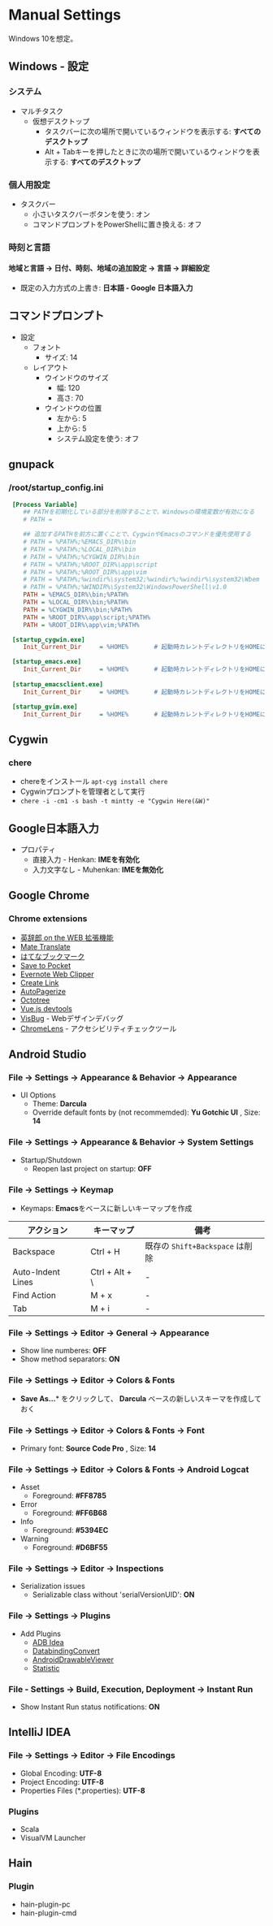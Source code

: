 Manual Settings
===============

Windows 10を想定。


Windows - 設定
--------------

### システム

* マルチタスク
    * 仮想デスクトップ
        * タスクバーに次の場所で開いているウィンドウを表示する: **すべてのデスクトップ**
        * Alt + Tabキーを押したときに次の場所で開いているウィンドウを表示する: **すべてのデスクトップ**

### 個人用設定

* タスクバー
    * 小さいタスクバーボタンを使う: オン
    * コマンドプロンプトをPowerShellに置き換える: オフ

### 時刻と言語

#### 地域と言語 -> 日付、時刻、地域の追加設定 -> 言語 -> 詳細設定

* 既定の入力方式の上書き: **日本語 - Google 日本語入力**


コマンドプロンプト
------------------

* 設定
    * フォント
        * サイズ: 14
    * レイアウト
        * ウインドウのサイズ
            * 幅: 120
            * 高さ: 70
        * ウインドウの位置
            * 左から: 5
            * 上から: 5
            * システム設定を使う: オフ


gnupack
-------

### /root/startup_config.ini

```ini
 [Process Variable]
    ## PATHを初期化している部分を削除することで、Windowsの環境変数が有効になる
    # PATH =

    ## 追加するPATHを前方に置くことで、CygwinやEmacsのコマンドを優先使用する
    # PATH = %PATH%;%EMACS_DIR%\bin
    # PATH = %PATH%;%LOCAL_DIR%\bin
    # PATH = %PATH%;%CYGWIN_DIR%\bin
    # PATH = %PATH%;%ROOT_DIR%\app\script
    # PATH = %PATH%;%ROOT_DIR%\app\vim
    # PATH = %PATH%;%windir%\system32;%windir%;%windir%\system32\Wbem
    # PATH = %PATH%;%WINDIR%\System32\WindowsPowerShell\v1.0
    PATH = %EMACS_DIR%\bin;%PATH%
    PATH = %LOCAL_DIR%\bin;%PATH%
    PATH = %CYGWIN_DIR%\bin;%PATH%
    PATH = %ROOT_DIR%\app\script;%PATH%
    PATH = %ROOT_DIR%\app\vim;%PATH%

 [startup_cygwin.exe]
    Init_Current_Dir     = %HOME%       # 起動時カレントディレクトリをHOMEにする

 [startup_emacs.exe]
    Init_Current_Dir     = %HOME%       # 起動時カレントディレクトリをHOMEにする
    
 [startup_emacsclient.exe]
    Init_Current_Dir     = %HOME%       # 起動時カレントディレクトリをHOMEにする

 [startup_gvim.exe]
    Init_Current_Dir     = %HOME%       # 起動時カレントディレクトリをHOMEにする
```


Cygwin
------

### chere

* chereをインストール `apt-cyg install chere`
* Cygwinプロンプトを管理者として実行
* `chere -i -cm1 -s bash -t mintty -e "Cygwin Here(&W)"`


Google日本語入力
----------------

* プロパティ
    * 直接入力 - Henkan: **IMEを有効化**
    * 入力文字なし - Muhenkan: **IMEを無効化**


Google Chrome
-------------

### Chrome extensions

* [英辞郎 on the WEB 拡張機能](https://chrome.google.com/webstore/detail/%E8%8B%B1%E8%BE%9E%E9%83%8E-on-the-web-%E6%8B%A1%E5%BC%B5%E6%A9%9F%E8%83%BD/oonalfdoahlmjaoloddjenihohbfodme)
* [Mate Translate](https://chrome.google.com/webstore/detail/mate-translate-%E2%80%93-translat/ihmgiclibbndffejedjimfjmfoabpcke)
* [はてなブックマーク](https://chrome.google.com/webstore/detail/%E3%81%AF%E3%81%A6%E3%81%AA%E3%83%96%E3%83%83%E3%82%AF%E3%83%9E%E3%83%BC%E3%82%AF/dnlfpnhinnjdgmjfpccajboogcjocdla)
* [Save to Pocket](https://chrome.google.com/webstore/detail/save-to-pocket/niloccemoadcdkdjlinkgdfekeahmflj)
* [Evernote Web Clipper](https://chrome.google.com/webstore/detail/evernote-web-clipper/pioclpoplcdbaefihamjohnefbikjilc)
* [Create Link](https://chrome.google.com/webstore/detail/create-link/gcmghdmnkfdbncmnmlkkglmnnhagajbm)
* [AutoPagerize](https://chrome.google.com/webstore/detail/autopagerize/igiofjhpmpihnifddepnpngfjhkfenbp)
* [Octotree](https://chrome.google.com/webstore/detail/octotree/bkhaagjahfmjljalopjnoealnfndnagc)
* [Vue.js devtools](https://chrome.google.com/webstore/detail/vuejs-devtools/nhdogjmejiglipccpnnnanhbledajbpd)
* [VisBug](https://chrome.google.com/webstore/detail/visbug/cdockenadnadldjbbgcallicgledbeoc) - Webデザインデバッグ
* [ChromeLens](https://chrome.google.com/webstore/detail/chromelens/idikgljglpfilbhaboonnpnnincjhjkd) - アクセシビリティチェックツール


Android Studio
--------------

### File -> Settings -> Appearance & Behavior -> Appearance

* UI Options
    * Theme: **Darcula**
    * Override default fonts by (not recommemded): **Yu Gotchic UI** , Size: **14**


### File -> Settings -> Appearance & Behavior -> System Settings

* Startup/Shutdown
    * Reopen last project on startup: **OFF**


### File -> Settings -> Keymap

* Keymaps: **Emacs**をベースに新しいキーマップを作成

| アクション | キーマップ | 備考 |
|------------|------------|------|
| Backspace | Ctrl + H | 既存の `Shift+Backspace` は削除 |
| Auto-Indent Lines | Ctrl + Alt + \\ | - |
| Find Action | M + x | - |
| Tab | M + i | - |


### File -> Settings -> Editor -> General -> Appearance

* Show line numberes: **OFF**
* Show method separators: **ON**


### File -> Settings -> Editor -> Colors & Fonts

* **Save As...*** をクリックして、 **Darcula** ベースの新しいスキーマを作成しておく


### File -> Settings -> Editor -> Colors & Fonts -> Font

* Primary font: **Source Code Pro** , Size: **14**


### File -> Settings -> Editor -> Colors & Fonts -> Android Logcat

* Asset
    * Foreground: **#FF8785**
* Error
    * Foreground: **#FF6B68**
* Info
    * Foreground: **#5394EC**
* Warning
    * Foreground: **#D6BF55**


### File -> Settings -> Editor -> Inspections

* Serialization issues
    * Serializable class without 'serialVersionUID': **ON**


### File -> Settings -> Plugins

* Add Plugins
    * [ADB Idea](https://github.com/pbreault/adb-idea)
    * [DatabindingConvert](https://github.com/LiushuiXiaoxia/DatabindingConvert)
    * [AndroidDrawableViewer](https://github.com/androhi/AndroidDrawableViewer)
    * [Statistic](https://plugins.jetbrains.com/plugin/4509-statistic)


### File - Settings -> Build, Execution, Deployment -> Instant Run

* Show Instant Run status notifications: **ON**


IntelliJ IDEA
--------------

### File -> Settings -> Editor -> File Encodings

* Global Encoding: **UTF-8**
* Project Encoding: **UTF-8**
* Properties Files (*.properties): **UTF-8**


### Plugins

* Scala
* VisualVM Launcher


Hain
----

### Plugin

* hain-plugin-pc
* hain-plugin-cmd
